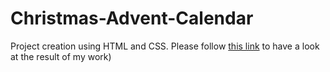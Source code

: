 # Christmas-Advent-Calendar
Project creation using HTML and CSS.  Please follow [this link](https://aksanaviarhei.github.io/Christmas-Advent-Calendar/index.html) to have a look at the result of my work) 
